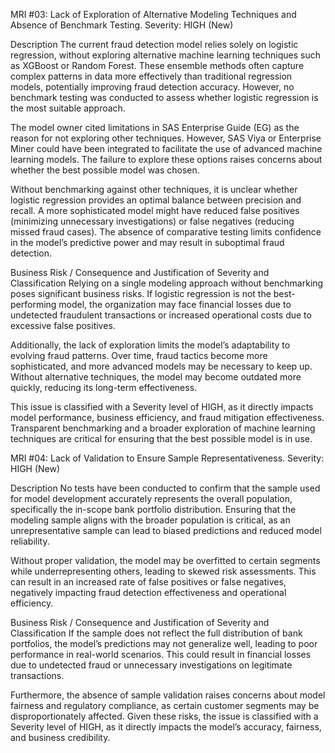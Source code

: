 
MRI #03: Lack of Exploration of Alternative Modeling Techniques and Absence of Benchmark Testing. Severity: HIGH (New)

Description
The current fraud detection model relies solely on logistic regression, without exploring alternative machine learning techniques such as XGBoost or Random Forest. These ensemble methods often capture complex patterns in data more effectively than traditional regression models, potentially improving fraud detection accuracy. However, no benchmark testing was conducted to assess whether logistic regression is the most suitable approach.

The model owner cited limitations in SAS Enterprise Guide (EG) as the reason for not exploring other techniques. However, SAS Viya or Enterprise Miner could have been integrated to facilitate the use of advanced machine learning models. The failure to explore these options raises concerns about whether the best possible model was chosen.

Without benchmarking against other techniques, it is unclear whether logistic regression provides an optimal balance between precision and recall. A more sophisticated model might have reduced false positives (minimizing unnecessary investigations) or false negatives (reducing missed fraud cases). The absence of comparative testing limits confidence in the model’s predictive power and may result in suboptimal fraud detection.

Business Risk / Consequence and Justification of Severity and Classification
Relying on a single modeling approach without benchmarking poses significant business risks. If logistic regression is not the best-performing model, the organization may face financial losses due to undetected fraudulent transactions or increased operational costs due to excessive false positives.

Additionally, the lack of exploration limits the model’s adaptability to evolving fraud patterns. Over time, fraud tactics become more sophisticated, and more advanced models may be necessary to keep up. Without alternative techniques, the model may become outdated more quickly, reducing its long-term effectiveness.

This issue is classified with a Severity level of HIGH, as it directly impacts model performance, business efficiency, and fraud mitigation effectiveness. Transparent benchmarking and a broader exploration of machine learning techniques are critical for ensuring that the best possible model is in use.

MRI #04: Lack of Validation to Ensure Sample Representativeness. Severity: HIGH (New)

Description
No tests have been conducted to confirm that the sample used for model development accurately represents the overall population, specifically the in-scope bank portfolio distribution. Ensuring that the modeling sample aligns with the broader population is critical, as an unrepresentative sample can lead to biased predictions and reduced model reliability.

Without proper validation, the model may be overfitted to certain segments while underrepresenting others, leading to skewed risk assessments. This can result in an increased rate of false positives or false negatives, negatively impacting fraud detection effectiveness and operational efficiency.

Business Risk / Consequence and Justification of Severity and Classification
If the sample does not reflect the full distribution of bank portfolios, the model’s predictions may not generalize well, leading to poor performance in real-world scenarios. This could result in financial losses due to undetected fraud or unnecessary investigations on legitimate transactions.

Furthermore, the absence of sample validation raises concerns about model fairness and regulatory compliance, as certain customer segments may be disproportionately affected. Given these risks, the issue is classified with a Severity level of HIGH, as it directly impacts the model’s accuracy, fairness, and business credibility.

